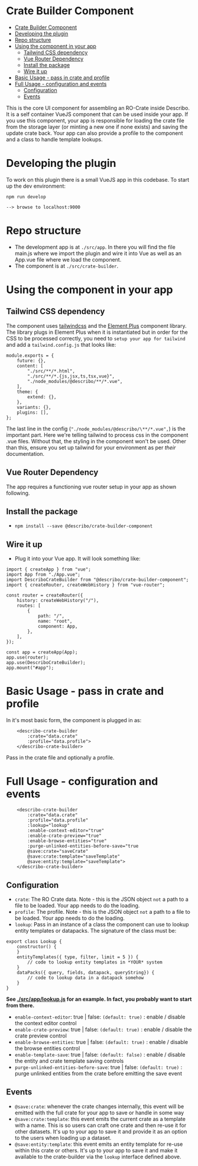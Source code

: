 # Crate Builder Component

- [Crate Builder Component](#crate-builder-component)
- [Developing the plugin](#developing-the-plugin)
- [Repo structure](#repo-structure)
- [Using the component in your app](#using-the-component-in-your-app)
  - [Tailwind CSS dependency](#tailwind-css-dependency)
  - [Vue Router Dependency](#vue-router-dependency)
  - [Install the package](#install-the-package)
  - [Wire it up](#wire-it-up)
- [Basic Usage - pass in crate and profile](#basic-usage---pass-in-crate-and-profile)
- [Full Usage - configuration and events](#full-usage---configuration-and-events)
  - [Configuration](#configuration)
  - [Events](#events)

This is the core UI component for assembling an RO-Crate inside Describo. It is a self container
VueJS component that can be used inside your app. If you use this component, your app is responsible
for loading the crate file from the storage layer (or minting a new one if none exists) and saving
the update crate back. Your app can also provide a profile to the component and a class to handle
template lookups.

# Developing the plugin

To work on this plugin there is a small VueJS app in this codebase. To start up the dev environment:

```
npm run develop

--> browse to localhost:9000
```

# Repo structure

-   The development app is at `./src/app`. In there you will find the file main.js where we import
    the plugin and wire it into Vue as well as an App.vue file where we load the component.
-   The component is at `./src/crate-builder`.

# Using the component in your app

## Tailwind CSS dependency

The component uses [tailwindcss](https://tailwindcss.com/) and the
[Element Plus](https://element-plus.org/en-US/) component library. The library plugs in Element Plus
when it is instantiated but in order for the CSS to be processed correctly, you need to
`setup your app for tailwind` and add a `tailwind.config.js` that looks like:

```
module.exports = {
    future: {},
    content: [
        "./src/**/*.html",
        "./src/**/*.{js,jsx,ts,tsx,vue}",
        "./node_modules/@describo/**/*.vue",
    ],
    theme: {
        extend: {},
    },
    variants: {},
    plugins: [],
};
```

The last line in the config (`"./node_modules/@describo/\**/*.vue",`) is the important part. Here
we're telling tailwind to process css in the component .vue files. Without that, the styling in the
component won't be used. Other than this, ensure you set up tailwind for your environment as per
_their_ documentation.

## Vue Router Dependency

The app requires a functioning vue router setup in your app as shown following.

## Install the package

-   `npm install --save @describo/crate-builder-component`

## Wire it up

-   Plug it into your Vue app. It will look something like:

```
import { createApp } from "vue";
import App from "./App.vue";
import DescriboCrateBuilder from "@describo/crate-builder-component";
import { createRouter, createWebHistory } from "vue-router";

const router = createRouter({
    history: createWebHistory("/"),
    routes: [
        {
            path: "/",
            name: "root",
            component: App,
        },
    ],
});

const app = createApp(App);
app.use(router);
app.use(DescriboCrateBuilder);
app.mount("#app");
```

# Basic Usage - pass in crate and profile

In it's most basic form, the component is plugged in as:

```
    <describo-crate-builder
        :crate="data.crate"
        :profile="data.profile">
    </describo-crate-builder>
```

Pass in the crate file and optionally a profile.

# Full Usage - configuration and events

```
    <describo-crate-builder
        :crate="data.crate"
        :profile="data.profile"
        :lookup="lookup"
        :enable-context-editor="true"
        :enable-crate-preview="true"
        :enable-browse-entities="true"
        :purge-unlinked-entities-before-save="true
        @save:crate="saveCrate"
        @save:crate:template="saveTemplate"
        @save:entity:template="saveTemplate">
    </describo-crate-builder>
```

## Configuration

-   `crate`: The RO Crate data. Note - this is the JSON object `not` a path to a file to be loaded.
    Your app needs to do the loading.
-   `profile`: The profile. Note - this is the JSON object `not` a path to a file to be loaded. Your
    app needs to do the loading.
-   `lookup`: Pass in an instance of a class the component can use to lookup entity templates or
    datapacks. The signature of the class must be:

```
export class Lookup {
    constructor() {
    }
    entityTemplates({ type, filter, limit = 5 }) {
        // code to lookup entity templates in *YOUR* system
    }
    dataPacks({ query, fields, datapack, queryString}) {
        // code to lookup data in a datapack somehow
    }
}
```

**See [./src/app/lookup.js](./src/app/lookup.js) for an example. In fact, you probably want to start
from there.**

-   `enable-context-editor`: true | false: `(default: true)` : enable / disable the context editor
    control
-   `enable-crate-preview`: true | false: `(default: true)` : enable / disable the crate preview
    control
-   `enable-browse-entities`: true | false: `(default: true)` : enable / disable the browse entities
    control
-   `enable-template-save`: true | false: `(default: false)` : enable / disable the entity and crate
    template saving controls
-   `purge-unlinked-entities-before-save`: true | false: `(default: true)` : purge unlinked entities
    from the crate before emitting the save event

## Events

-   `@save:crate`: whenever the crate changes internally, this event will be emitted with the full
    crate for your app to save or handle in some way
-   `@save:crate:template`: this event emits the current crate as a template with a name. This is so
    users can craft one crate and then re-use it for other datasets. It's up to your app to save it
    and provide it as an option to the users when loading up a dataset.
-   `@save:entity:template`: this event emits an entity template for re-use within this crate or
    others. It's up to your app to save it and make it available to the crate-builder via the
    `lookup` interface defined above.
